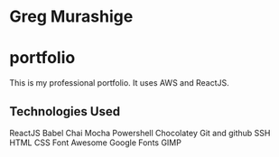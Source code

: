 # Greg Murashige
# portfolio
This is my professional portfolio.  It uses AWS and ReactJS.

## Technologies Used

ReactJS
Babel
Chai
Mocha
Powershell
Chocolatey
Git and github
SSH
HTML
CSS
Font Awesome
Google Fonts
GIMP
